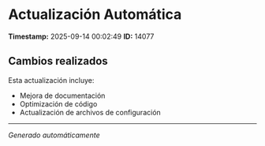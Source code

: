 # Actualización Automática

**Timestamp:** 2025-09-14 00:02:49
**ID:** 14077

## Cambios realizados

Esta actualización incluye:
- Mejora de documentación
- Optimización de código
- Actualización de archivos de configuración

---
*Generado automáticamente*
